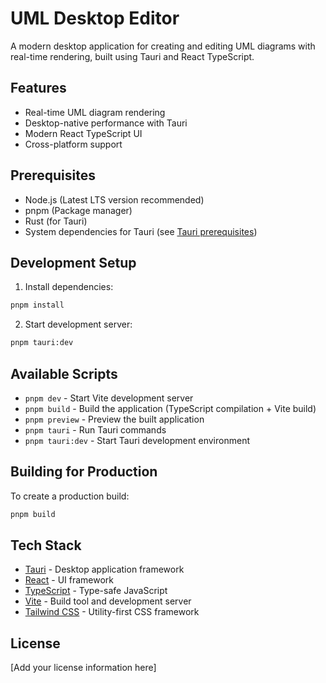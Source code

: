 # UML Desktop Editor

A modern desktop application for creating and editing UML diagrams with real-time rendering, built using Tauri and React TypeScript.

## Features

- Real-time UML diagram rendering
- Desktop-native performance with Tauri
- Modern React TypeScript UI
- Cross-platform support

## Prerequisites

- Node.js (Latest LTS version recommended)
- pnpm (Package manager)
- Rust (for Tauri)
- System dependencies for Tauri (see [Tauri prerequisites](https://tauri.app/v1/guides/getting-started/prerequisites))

## Development Setup

1. Install dependencies:
```bash
pnpm install
```

2. Start development server:
```bash
pnpm tauri:dev
```

## Available Scripts

- `pnpm dev` - Start Vite development server
- `pnpm build` - Build the application (TypeScript compilation + Vite build)
- `pnpm preview` - Preview the built application
- `pnpm tauri` - Run Tauri commands
- `pnpm tauri:dev` - Start Tauri development environment

## Building for Production

To create a production build:

```bash
pnpm build
```

## Tech Stack

- [Tauri](https://tauri.app/) - Desktop application framework
- [React](https://react.dev/) - UI framework
- [TypeScript](https://www.typescriptlang.org/) - Type-safe JavaScript
- [Vite](https://vitejs.dev/) - Build tool and development server
- [Tailwind CSS](https://tailwindcss.com/) - Utility-first CSS framework

## License

[Add your license information here]

